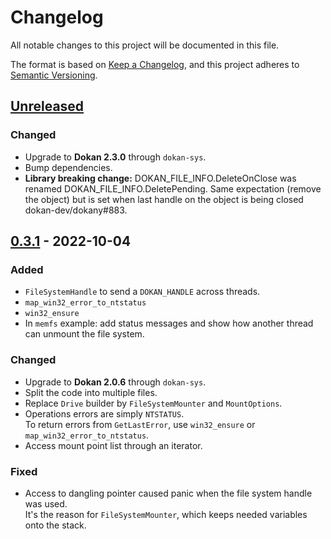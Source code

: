 # Changelog

All notable changes to this project will be documented in this file.

The format is based on [Keep a Changelog](https://keepachangelog.com/en/1.0.0/),
and this project adheres to [Semantic Versioning](https://semver.org/spec/v2.0.0.html).

## [Unreleased]

### Changed

- Upgrade to **Dokan 2.3.0** through `dokan-sys`.
- Bump dependencies.
- **Library breaking change:** DOKAN_FILE_INFO.DeleteOnClose was renamed DOKAN_FILE_INFO.DeletePending. Same
  expectation (remove the object) but is set when last handle on the object is being closed dokan-dev/dokany#883.

## [0.3.1] - 2022-10-04

### Added

- `FileSystemHandle` to send a `DOKAN_HANDLE` across threads.
- `map_win32_error_to_ntstatus`
- `win32_ensure`
- In `memfs` example: add status messages and show how another thread can unmount the file system.

### Changed

- Upgrade to **Dokan 2.0.6** through `dokan-sys`.
- Split the code into multiple files.
- Replace `Drive` builder by `FileSystemMounter` and `MountOptions`.
- Operations errors are simply `NTSTATUS`.  
  To return errors from `GetLastError`, use `win32_ensure` or `map_win32_error_to_ntstatus`.
- Access mount point list through an iterator.

### Fixed

- Access to dangling pointer caused panic when the file system handle was used.  
  It's the reason for `FileSystemMounter`, which keeps needed variables onto the stack.

[unreleased]: https://github.com/dokan-dev/dokan-rust/compare/dokan@v0.3.1...HEAD
[0.3.1]: https://github.com/dokan-dev/dokan-rust/releases/tag/dokan@v0.3.1
